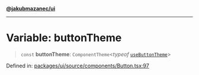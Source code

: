 [**@jakubmazanec/ui**](../README.md)

---

# Variable: buttonTheme

> `const` **buttonTheme**: `ComponentTheme`\<_typeof_
> [`useButtonTheme`](../functions/useButtonTheme.md)\>

Defined in:
[packages/ui/source/components/Button.tsx:97](https://github.com/jakubmazanec/tools/blob/76a9140b954a789a6120dd2126b179ec0180d7e9/packages/ui/source/components/Button.tsx#L97)
